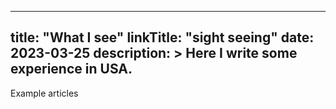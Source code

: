 
---
title: "What I see"
linkTitle: "sight seeing"
date: 2023-03-25
description: >
  Here I write some experience in USA.
---


Example articles